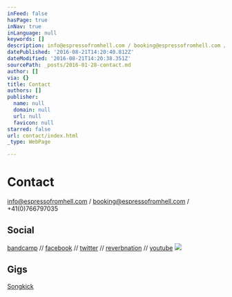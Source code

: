 ```yaml
---
inFeed: false
hasPage: true
inNav: true
inLanguage: null
keywords: []
description: info@espressofromhell.com / booking@espressofromhell.com / +41(0)766797035
datePublished: '2016-08-21T14:20:40.812Z'
dateModified: '2016-08-21T14:20:38.351Z'
sourcePath: _posts/2016-01-28-contact.md
author: []
via: {}
title: Contact
authors: []
publisher:
  name: null
  domain: null
  url: null
  favicon: null
starred: false
url: contact/index.html
_type: WebPage

---
```

# Contact

info@espressofromhell.com / booking@espressofromhell.com / +41(0)766797035

## Social

[bandcamp][0] // [facebook][1] // [twitter][2] // [reverbnation][3] // [youtube][4]
![](https://the-grid-user-content.s3-us-west-2.amazonaws.com/9c011f75-6f98-4555-8f3e-870c15d2bbae.jpg)

## Gigs

[Songkick][5]

[0]: https://espressofromhell.bandcamp.com/
[1]: https://www.facebook.com/espressofromhell/
[2]: https://twitter.com/efhmusic
[3]: https://www.reverbnation.com/espressofromhell
[4]: https://www.youtube.com/channel/UCtRY9Y12JqWcyLOYtzeUGTA
[5]: http://www.songkick.com/artists/8480653-espresso-from-hell